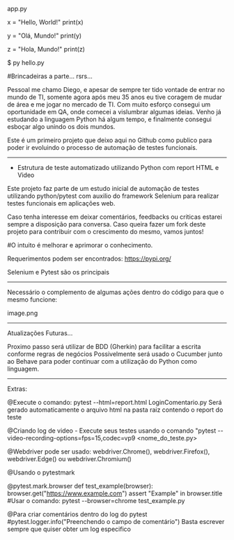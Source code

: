 app.py

x = "Hello, World!"
print(x)

y = "Olá, Mundo!"
print(y)

z = "Hola, Mundo!"
print(z)

$ py hello.py

#Brincadeiras a parte... rsrs...

Pessoal me chamo Diego, e apesar de sempre ter tido vontade de entrar no mundo de TI, somente agora após meu 35 anos eu tive coragem de mudar de área e me jogar no mercado de TI.
Com muito esforço consegui um oportunidade em QA, onde comecei a vislumbrar algumas ideias. Venho já estudando a linguagem Python há algum tempo, e finalmente consegui esboçar algo unindo os dois mundos.

Este é um primeiro projeto que deixo aqui no Github como publico para poder ir evoluindo o processo de automação de testes funcionais.

---------------------------------------------------------------------------------------------------------------------

* Estrutura de teste automatizado utilizando Python com report HTML e Video

Este projeto faz parte de um estudo inicial de automação de testes utilizando python/pytest com auxilio do framework Selenium para realizar testes funcionais em aplicações web.

Caso tenha interesse em deixar comentários, feedbacks ou criticas estarei sempre a disposição para conversa.
Caso queira fazer um fork deste projeto para contribuir com o crescimento do mesmo, vamos juntos!

#O intuito é melhorar e aprimorar o conhecimento.

Requerimentos podem ser encontrados: https://pypi.org/

Selenium e Pytest são os principais

---------------------------------------------------------------------------------------------------------------------

Necessário o complemento de algumas ações dentro do código para que o mesmo funcione:

image.png

---------------------------------------------------------------------------------------------------------------------

Atualizações Futuras...

Proximo passo será utilizar de BDD (Gherkin) para facilitar a escrita conforme regras de negócios
Possivelmente será usado o Cucumber junto ao Behave para poder continuar com a utilização do Python como linguagem.

---------------------------------------------------------------------------------------------------------------------
Extras:

@Execute o comando: pytest --html=report.html LoginComentario.py
Será gerado automaticamente o arquivo html na pasta raiz contendo o report do teste

@Criando log de video - 
Execute seus testes usando o comando "pytest --video-recording-options=fps=15,codec=vp9 <nome_do_teste.py>

@Webdriver pode ser usado: webdriver.Chrome(), webdriver.Firefox(), webdriver.Edge() ou webdriver.Chromium()

@Usando o pytestmark

@pytest.mark.browser
def test_example(browser):
    browser.get("https://www.example.com")
    assert "Example" in browser.title
#Usar o comando: pytest --browser=chrome test_example.py

@Para criar comentários dentro do log do pytest
#pytest.logger.info("Preenchendo o campo de comentário")
Basta escrever sempre que quiser obter um log especifico